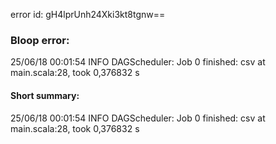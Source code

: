 error id: gH4lprUnh24Xki3kt8tgnw==
### Bloop error:

25/06/18 00:01:54 INFO DAGScheduler: Job 0 finished: csv at main.scala:28, took 0,376832 s
#### Short summary: 

25/06/18 00:01:54 INFO DAGScheduler: Job 0 finished: csv at main.scala:28, took 0,376832 s
